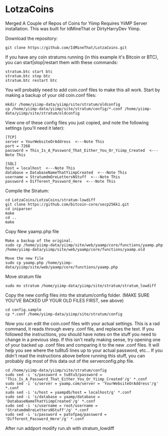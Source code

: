 # LotzaCoins
Merged A Couple of Repos of Coins for Yiimp
Requires YiiMP Server installation. This was built for IdMineThat or DirtyHarryDev Yiimp.

Download the repository:

    git clone https://github.com/IdMineThat/LotzaCoins.git

If you have any coin stratums running (in this example it's Bitcoin or BTC), you can start|stop|restart them with these commands:

    stratum.btc start btc
    stratum.btc stop btc
    stratum.btc restart btc

You will probably need to add coin.conf files to make this all work. Start by making a backup of your old coin.conf files:

    mkdir /home/yiimp-data/yiimp/site/stratum/oldconfig
    cp /home/yiimp-data/yiimp/site/stratum/config/*.conf /home/yiimp-data/yiimp/site/stratum/oldconfig

View one of these config files you just copied, and note the following settings (you'll need it later):

    [TCP]
    server = YourWebsiteOrAddress  <---Note This
    port = 7268
    password = This_Is_A_Password_That_Either_You_Or_Yiimp_Created  <---Note This

    [SQL]
    host = localhost  <---Note This
    database = DatabaseNameThatYiimpCreated  <---Note This
    username = StratumdmOreLettersNStuff  <---Note This
    password = Different_Password_Here  <---Note This


Compile the Stratum:

    cd LotzaCoins/LotzaCoins/stratum-lowdiff
    git clone https://github.com/bitcoin-core/secp256k1.git
    cd iniparser
    make
    cd ..
    make

Copy New yaamp.php file

    Make a backup of the original.
    sudo cp /home/yiimp-data/yiimp/site/web/yaamp/core/functions/yaamp.php /home/yiimp-data/yiimp/site/web/yaamp/core/functions/yaamp.old
    
    Move the new file
    sudo cp yaamp.php /home/yiimp-data/yiimp/site/web/yaamp/core/functions/yaamp.php

Move stratum file
    
    sudo mv stratum /home/yiimp-data/yiimp/site/stratum/stratum_lowdiff

Copy the new config files into the stratum/config folder. (MAKE SURE YOU'VE BACKED UP YOUR OLD FILES FIRST, see above)

    cd config.sample
    cp *.conf /home/yiimp-data/yiimp/site/stratum/config
    
    
Now you can edit the coin.conf files with your actual settings. This is a rad command, it reads through every .conf file, and replaces the text. If you followed the instructions, you should have notes on the stuff you need to change in a previous step. If this isn't really making sense, try opening one of your backed up .conf files and comparing it to the new .conf files. It will help you see where the tu8tu5 lines up to your actual password, etc... If you didn't read the instructions above before running this stuff, you can probably dig most of this data out of the serverconfig.php file.

    cd /home/yiimp-data/yiimp/site/stratum/config
    sudo sed -i 's/password = tu8tu5/password = 'This_Is_A_Password_That_Either_You_Or_Yiimp_Created'/g' *.conf
    sudo sed -i 's/server = yaamp.com/server = 'YourWebsiteOrAddress'/g' *.conf
    sudo sed -i 's/host = yaampdb/host = localhost/g' *.conf
    sudo sed -i 's/database = yaamp/database = 'DatabaseNameThatYiimpCreated'/g' *.conf
    sudo sed -i 's/username = root/username = 'StratumdmOreLettersNStuff'/g' *.conf
    sudo sed -i 's/password = patofpaq/password = 'Different_Password_Here'/g' *.conf

After run addport modify run.sh with stratum_lowdiff
